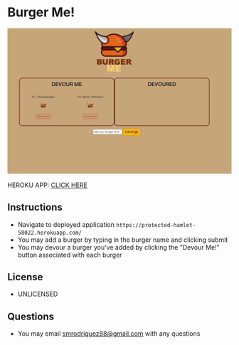# Burger Me!

<img src="./public/assets/images/bme-screenshot.png">

HEROKU APP: [CLICK HERE](https://protected-hamlet-58022.herokuapp.com/)

## Instructions
* Navigate to deployed application ```https://protected-hamlet-58022.herokuapp.com/```
* You may add a burger by typing in the burger name and clicking submit
* You may devour a burger you've added by clicking the "Devour Me!" button associated with each burger 

## License
* UNLICENSED

## Questions
* You may email smrodriguez88@gmail.com with any questions